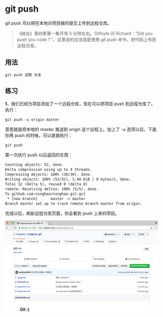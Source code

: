 # git push

git push 可以把在本地对项目做的提交上传到远程仓库。

> 《硅谷》第四季第一集开场 5 分钟左右。Gilfoyle 问 Richard：“Did you push you code？”。这里说的应该就是使用 git push 命令，把代码上传到远程仓库。

## 用法

```
git push 远程 分支
```

## 练习

**1**，我们已经为项目添加了一个远程仓库，现在可以把项目 push 到远程仓库了，执行：

```
git push -u origin master
```

意思就是把本地的 master 推送到 origin 这个远程上。加上了 -u 选项以后，下面你再 push 的时候，可以直接执行：

```
git push
```

第一次执行 push 以后返回的东西：

```
Counting objects: 52, done.
Delta compression using up to 4 threads.
Compressing objects: 100% (36/36), done.
Writing objects: 100% (52/52), 5.40 KiB | 0 bytes/s, done.
Total 52 (delta 5), reused 0 (delta 0)
remote: Resolving deltas: 100% (5/5), done.
To github.com:ninghao/ninghao-git.git
 * [new branch]      master -> master
Branch master set up to track remote branch master from origin.
```

完成以后，刷新远程仓库页面，你会看到 push 上来的项目。

![](/assets/github-repo.png)

